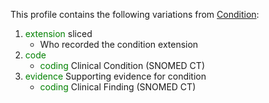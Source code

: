 This profile contains the following variations from [Condition](http://hl7.org/fhir/STU3/Condition):

1. <span style='color:green'> extension </span>  sliced
   * Who recorded the condition extension
1. <span style='color:green'> code </span> 
   * <span style='color:green'> coding </span> Clinical Condition (SNOMED CT)
1. <span style='color:green'> evidence </span> Supporting evidence for condition
   * <span style='color:green'> coding </span> Clinical Finding (SNOMED CT)